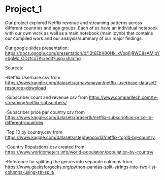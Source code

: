 # Project_1
Our project explored Netflix revenue and streaming patterns across different countries and age groups. Each of us have an individual notebook with our own work as well as a main notebook (main.ipynb) that contains our compiled work and our analysis/summary of our major findings. 

Our google slides presentation: https://docs.google.com/presentation/d/13t6EbK00Hk_xVxql1jRWC8sAMipYebgMc_ODztcoTKc/edit?usp=sharing

Sources: 

-Netflix Userbase.csv from https://www.kaggle.com/datasets/arnavsmayan/netflix-userbase-dataset?resource=download

-Subscriber count and revenue.csv from https://www.comparitech.com/tv-streaming/netflix-subscribers/

-Subscriber price per country.csv from https://www.kaggle.com/datasets/prasertk/netflix-subscription-price-in-different-countries

-Top 10 by country.csv from https://www.kaggle.com/datasets/stephencox13/netflix-top10-by-country

-Country Populations.csv created from https://www.worldometers.info/world-population/population-by-country/

-Reference for splitting the genres into separate columns from https://www.geeksforgeeks.org/python-pandas-split-strings-into-two-list-columns-using-str-split/

